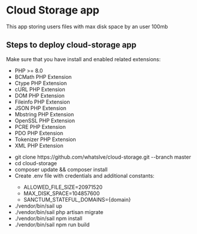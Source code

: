 <h1>Cloud Storage app</h1>
<p>This app storing users files with max disk space by an user 100mb</p>

<h2>Steps to deploy cloud-storage app</h2>
Make sure that you have install and enabled related extensions: 
<ul>
    <li>PHP >= 8.0</li>
    <li>BCMath PHP Extension</li>
    <li>Ctype PHP Extension</li>
    <li>cURL PHP Extension</li>
    <li>DOM PHP Extension</li>
    <li>Fileinfo PHP Extension</li>
    <li>JSON PHP Extension</li>
    <li>Mbstring PHP Extension</li>
    <li>OpenSSL PHP Extension</li>
    <li>PCRE PHP Extension</li>
    <li>PDO PHP Extension</li>
    <li>Tokenizer PHP Extension</li>
    <li>XML PHP Extension</li>
    </ul>
<ul>
 <li>git clone https://github.com/whatslve/cloud-storage.git --branch master</li>
<li>cd cloud-storage</li>
<li>composer update && composer install</li>
<li>Create .env file with credentials and additional constants:</li> 
    <ul>
        <li>ALLOWED_FILE_SIZE=20971520</li>
        <li>MAX_DISK_SPACE=104857600</li>
        <li>SANCTUM_STATEFUL_DOMAINS={domain}</li>
    </ul>
<li>./vendor/bin/sail up</li>
<li>./vendor/bin/sail php artisan migrate</li>
<li>./vendor/bin/sail npm install</li>
<li>./vendor/bin/sail npm run build</li>
    </ul>

